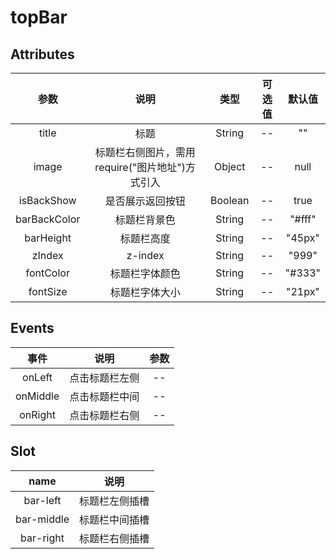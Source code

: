 # topBar

## Attributes

|     参数     |                       说明                       |  类型   | 可选值 | 默认值 |
| :----------: | :----------------------------------------------: | :-----: | :----: | :----: |
|    title     |                       标题                       | String  |   --   |   ""   |
|    image     | 标题栏右侧图片，需用 require("图片地址")方式引入 | Object  |   --   |  null  |
|  isBackShow  |                 是否展示返回按钮                 | Boolean |   --   |  true  |
| barBackColor |                   标题栏背景色                   | String  |   --   | "#fff" |
|  barHeight   |                    标题栏高度                    | String  |   --   | "45px" |
|    zIndex    |                     z-index                      | String  |   --   | "999"  |
|  fontColor   |                  标题栏字体颜色                  | String  |   --   | "#333" |
|   fontSize   |                  标题栏字体大小                  | String  |   --   | "21px" |

## Events

|   事件   |      说明      | 参数 |
| :------: | :------------: | :--: |
|  onLeft  | 点击标题栏左侧 |  --  |
| onMiddle | 点击标题栏中间 |  --  |
| onRight  | 点击标题栏右侧 |  --  |

## Slot

|    name    |      说明      |
| :--------: | :------------: |
|  bar-left  | 标题栏左侧插槽 |
| bar-middle | 标题栏中间插槽 |
| bar-right  | 标题栏右侧插槽 |
